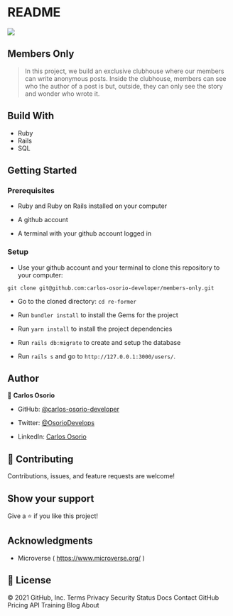 # README
![](https://img.shields.io/badge/Microverse-blueviolet)

## Members Only

> In this project, we build an exclusive clubhouse where our members can write anonymous posts. Inside the clubhouse, members can see who the author of a post is but, outside, they can only see the story and wonder who wrote it.


## Build With

- Ruby 
- Rails
- SQL

## Getting Started

### Prerequisites

- Ruby and Ruby on Rails installed on your computer

- A github account

- A terminal with your github account logged in

### Setup

- Use your github account and your terminal to clone this repository to your computer:

`git clone git@github.com:carlos-osorio-developer/members-only.git`

- Go to the cloned directory:
`cd re-former`

- Run `bundler install` to install the Gems for the project

- Run `yarn install` to install the project dependencies

- Run `rails db:migrate` to create and setup the database

- Run `rails s` and go to `http://127.0.0.1:3000/users/`.
​

## Author


👤 **Carlos Osorio**

- GitHub: [@carlos-osorio-developer](https://github.com/carlos-osorio-developer)

- Twitter: [@OsorioDevelops](hhttps://twitter.com/@OsorioDevelops)

- LinkedIn: [Carlos Osorio](https://www.linkedin.com/in/carlos-osorio-developer/)
​
## 🤝 Contributing

Contributions, issues, and feature requests are welcome!

## Show your support


Give a ⭐️ if you like this project!


## Acknowledgments

- Microverse ( https://www.microverse.org/ )

## 📝 License


© 2021 GitHub, Inc.
Terms
Privacy
Security
Status
Docs
Contact GitHub
Pricing
API
Training
Blog
About